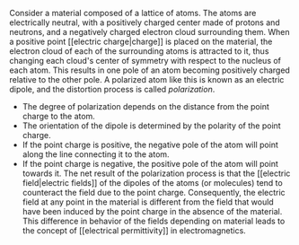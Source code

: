 Consider a material composed of a lattice of atoms. The atoms are electrically neutral, with a positively charged center made of protons and neutrons, and a negatively charged electron cloud surrounding them. When a positive point [[electric charge|charge]] is placed on the material, the electron cloud of each of the surrounding atoms is attracted to it, thus changing each cloud's center of symmetry with respect to the nucleus of each atom. This results in one pole of an atom becoming positively charged relative to the other pole. A polarized atom like this is known as an electric dipole, and the distortion process is called *polarization*.
- The degree of polarization depends on the distance from the point charge to the atom.
- The orientation of the dipole is determined by the polarity of the point charge.
- If the point charge is positive, the negative pole of the atom will point along the line connecting it to the atom.
- If the point charge is negative, the positive pole of the atom will point towards it.
The net result of the polarization process is that the [[electric field|electric fields]] of the dipoles of the atoms (or molecules) tend to counteract the field due to the point charge. Consequently, the electric field at any point in the material is different from the field that would have been induced by the point charge in the absence of the material. This difference in behavior of the fields depending on material leads to the concept of [[electrical permittivity]] in electromagnetics.